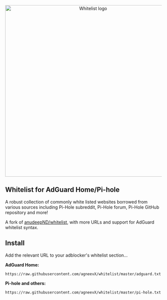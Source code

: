 <div align="center">  
  <img width="550" alt="Whitelist logo" src="https://raw.githubusercontent.com/anudeepND/whitelist/master/images/logo.png">
</div>

## Whitelist for AdGuard Home/Pi-hole

A robust collection of commonly white listed websites borrowed from various sources including Pi-Hole subreddit, Pi-Hole forum, Pi-Hole GitHub repository and more!

A fork of [anudeepND/whitelist](https://github.com/anudeepND/whitelist), with more URLs and support for AdGuard whitelist syntax.

## Install

Add the relevant URL to your adblocker's whitelist section...

**AdGuard Home:**

```url
https://raw.githubusercontent.com/agneevX/whitelist/master/adguard.txt
```

**Pi-hole and others:**

```url
https://raw.githubusercontent.com/agneevX/whitelist/master/pi-hole.txt
```

